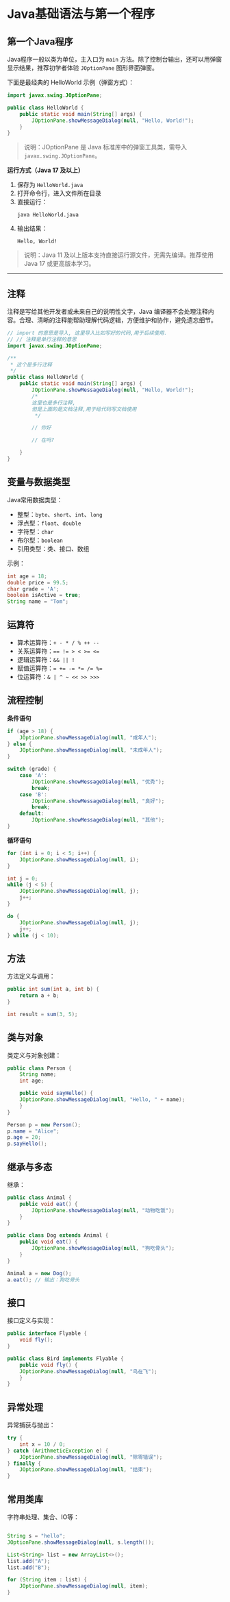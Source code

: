 # Java基础语法与第一个程序

## 第一个Java程序


Java程序一般以类为单位，主入口为 `main` 方法。除了控制台输出，还可以用弹窗显示结果，推荐初学者体验 `JOptionPane` 图形界面弹窗。

下面是最经典的 HelloWorld 示例（弹窗方式）：


```java
import javax.swing.JOptionPane;

public class HelloWorld {
    public static void main(String[] args) {
        JOptionPane.showMessageDialog(null, "Hello, World!");
    }
}
```

> 说明：JOptionPane 是 Java 标准库中的弹窗工具类，需导入 `javax.swing.JOptionPane`。


**运行方式（Java 17 及以上）**

1. 保存为 `HelloWorld.java`
2. 打开命令行，进入文件所在目录
3. 直接运行：
   ```shell
   java HelloWorld.java
   ```
4. 输出结果：
   ```
   Hello, World!
   ```

> 说明：Java 11 及以上版本支持直接运行源文件，无需先编译。推荐使用 Java 17 或更高版本学习。

---


## 注释

注释是写给其他开发者或未来自己的说明性文字，Java 编译器不会处理注释内容。合理、清晰的注释能帮助理解代码逻辑，方便维护和协作，避免遗忘细节。


```java
// import 的意思是导入, 这里导入比如写好的代码,用于后续使用.
// // 注释是单行注释的意思
import javax.swing.JOptionPane;

/**
 * 这个是多行注释
 */
public class HelloWorld {
    public static void main(String[] args) {
        JOptionPane.showMessageDialog(null, "Hello, World!");
        /*
        这里也是多行注释,
        但是上面的是文档注释,用于给代码写文档使用
         */

        // 你好

        // 在吗?

    }
}
```


## 变量与数据类型

Java常用数据类型：

- 整型：`byte`、`short`、`int`、`long`
- 浮点型：`float`、`double`
- 字符型：`char`
- 布尔型：`boolean`
- 引用类型：类、接口、数组

示例：
```java
int age = 18;
double price = 99.5;
char grade = 'A';
boolean isActive = true;
String name = "Tom";
```

## 运算符

- 算术运算符：`+ - * / % ++ --`
- 关系运算符：`== != > < >= <=`
- 逻辑运算符：`&& || !`
- 赋值运算符：`= += -= *= /= %=`
- 位运算符：`& | ^ ~ << >> >>>`

## 流程控制

**条件语句**
```java
if (age > 18) {
    JOptionPane.showMessageDialog(null, "成年人");
} else {
    JOptionPane.showMessageDialog(null, "未成年人");
}

switch (grade) {
    case 'A':
        JOptionPane.showMessageDialog(null, "优秀");
        break;
    case 'B':
        JOptionPane.showMessageDialog(null, "良好");
        break;
    default:
        JOptionPane.showMessageDialog(null, "其他");
}
```

**循环语句**
```java
for (int i = 0; i < 5; i++) {
    JOptionPane.showMessageDialog(null, i);
}

int j = 0;
while (j < 5) {
    JOptionPane.showMessageDialog(null, j);
    j++;
}

do {
    JOptionPane.showMessageDialog(null, j);
    j++;
} while (j < 10);
```

## 方法

方法定义与调用：
```java
public int sum(int a, int b) {
    return a + b;
}

int result = sum(3, 5);
```

## 类与对象

类定义与对象创建：
```java
public class Person {
    String name;
    int age;

    public void sayHello() {
    JOptionPane.showMessageDialog(null, "Hello, " + name);
    }
}

Person p = new Person();
p.name = "Alice";
p.age = 20;
p.sayHello();
```

## 继承与多态

继承：
```java
public class Animal {
    public void eat() {
        JOptionPane.showMessageDialog(null, "动物吃饭");
    }
}

public class Dog extends Animal {
    public void eat() {
        JOptionPane.showMessageDialog(null, "狗吃骨头");
    }
}

Animal a = new Dog();
a.eat(); // 输出：狗吃骨头
```

## 接口

接口定义与实现：
```java
public interface Flyable {
    void fly();
}

public class Bird implements Flyable {
    public void fly() {
    JOptionPane.showMessageDialog(null, "鸟在飞");
    }
}
```

## 异常处理

异常捕获与抛出：
```java
try {
    int x = 10 / 0;
} catch (ArithmeticException e) {
    JOptionPane.showMessageDialog(null, "除零错误");
} finally {
    JOptionPane.showMessageDialog(null, "结束");
}
```

## 常用类库

字符串处理、集合、IO等：
```java

String s = "hello";
JOptionPane.showMessageDialog(null, s.length());

List<String> list = new ArrayList<>();
list.add("A");
list.add("B");

for (String item : list) {
    JOptionPane.showMessageDialog(null, item);
}
```
